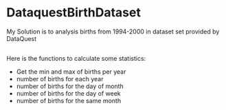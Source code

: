 # DataquestBirthDataset
My Solution is to analysis births from 1994-2000 in dataset set provided by DataQuest
##
Here is the functions to calculate some statistics:
- Get the min and max of births per year
- number of births for each year
- number of births for the day of month 
- number of births for the day of week
- number of births for the same month
